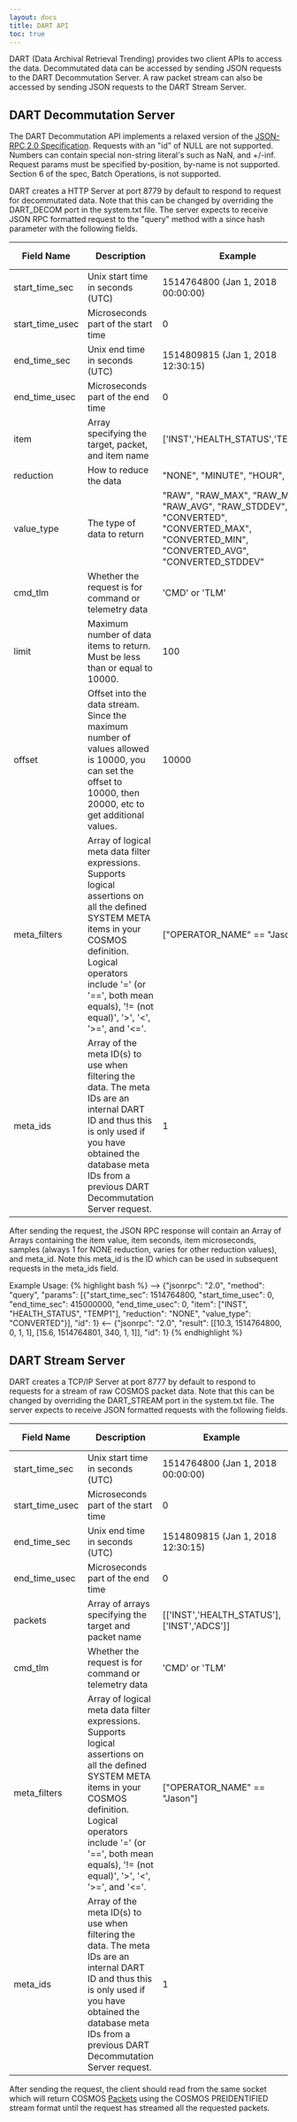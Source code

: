 ```yaml
---
layout: docs
title: DART API
toc: true
---
```


DART (Data Archival Retrieval Trending) provides two client APIs to access the data. Decommutated data can be accessed by sending JSON requests to the DART Decommutation Server. A raw packet stream can also be accessed by sending JSON requests to the DART Stream Server.

## DART Decommutation Server

The DART Decommutation API implements a relaxed version of the [JSON-RPC 2.0 Specification](http://www.jsonrpc.org/specification). Requests with an "id" of NULL are not supported. Numbers can contain special non-string literal's such as NaN, and +/-inf. Request params must be specified by-position, by-name is not supported. Section 6 of the spec, Batch Operations, is not supported.

DART creates a HTTP Server at port 8779 by default to respond to request for decommutated data. Note that this can be changed by overriding the DART_DECOM port in the system.txt file. The server expects to receive JSON RPC formatted request to the "query" method with a since hash parameter with the following fields.

| Field Name      | Description                                                                                                                                                                                                                                       | Example                                                                                                                                  | Required (Default) |
| --------------- | ------------------------------------------------------------------------------------------------------------------------------------------------------------------------------------------------------------------------------------------------- | ---------------------------------------------------------------------------------------------------------------------------------------- | ------------------ |
| start_time_sec  | Unix start time in seconds (UTC)                                                                                                                                                                                                                  | 1514764800 (Jan 1, 2018 00:00:00)                                                                                                        | Yes                |
| start_time_usec | Microseconds part of the start time                                                                                                                                                                                                               | 0                                                                                                                                        | Yes                |
| end_time_sec    | Unix end time in seconds (UTC)                                                                                                                                                                                                                    | 1514809815 (Jan 1, 2018 12:30:15)                                                                                                        | Yes                |
| end_time_usec   | Microseconds part of the end time                                                                                                                                                                                                                 | 0                                                                                                                                        | Yes                |
| item            | Array specifying the target, packet, and item name                                                                                                                                                                                                | ['INST','HEALTH_STATUS','TEMP1']                                                                                                         | Yes                |
| reduction       | How to reduce the data                                                                                                                                                                                                                            | "NONE", "MINUTE", "HOUR", "DAY"                                                                                                          | Yes                |
| value_type      | The type of data to return                                                                                                                                                                                                                        | "RAW", "RAW_MAX", "RAW_MIN", "RAW_AVG", "RAW_STDDEV", "CONVERTED", "CONVERTED_MAX", "CONVERTED_MIN", "CONVERTED_AVG", "CONVERTED_STDDEV" | Yes                |
| cmd_tlm         | Whether the request is for command or telemetry data                                                                                                                                                                                              | 'CMD' or 'TLM'                                                                                                                           | No ('TLM')         |
| limit           | Maximum number of data items to return. Must be less than or equal to 10000.                                                                                                                                                                      | 100                                                                                                                                      | No (10000)         |
| offset          | Offset into the data stream. Since the maximum number of values allowed is 10000, you can set the offset to 10000, then 20000, etc to get additional values.                                                                                      | 10000                                                                                                                                    | No (0)             |
| meta_filters    | Array of logical meta data filter expressions. Supports logical assertions on all the defined SYSTEM META items in your COSMOS definition. Logical operators include '=' (or '==', both mean equals), '!= (not equal)', '>', '<', '>=', and '<='. | ["OPERATOR_NAME" == "Jason"]                                                                                                             | No ([])            |
| meta_ids        | Array of the meta ID(s) to use when filtering the data. The meta IDs are an internal DART ID and thus this is only used if you have obtained the database meta IDs from a previous DART Decommutation Server request.                             | 1                                                                                                                                        | No ([])            |

After sending the request, the JSON RPC response will contain an Array of Arrays containing the item value, item seconds, item microseconds, samples (always 1 for NONE reduction, varies for other reduction values), and meta_id. Note this meta_id is the ID which can be used in subsequent requests in the meta_ids field.

Example Usage:
{% highlight bash %}
--> {"jsonrpc": "2.0", "method": "query", "params": [{"start_time_sec": 1514764800, "start_time_usec": 0, "end_time_sec": 415000000, "end_time_usec": 0, "item": ["INST", "HEALTH_STATUS", "TEMP1"], "reduction": "NONE", "value_type": "CONVERTED"}], "id": 1}
<-- {"jsonrpc": "2.0", "result": [[10.3, 1514764800, 0, 1, 1], [15.6, 1514764801, 340, 1, 1]], "id": 1}
{% endhighlight %}

## DART Stream Server

DART creates a TCP/IP Server at port 8777 by default to respond to requests for a stream of raw COSMOS packet data. Note that this can be changed by overriding the DART_STREAM port in the system.txt file. The server expects to receive JSON formatted requests with the following fields.

| Field Name      | Description                                                                                                                                                                                                                                       | Example                                     | Required (Default) |
| --------------- | ------------------------------------------------------------------------------------------------------------------------------------------------------------------------------------------------------------------------------------------------- | ------------------------------------------- | ------------------ |
| start_time_sec  | Unix start time in seconds (UTC)                                                                                                                                                                                                                  | 1514764800 (Jan 1, 2018 00:00:00)           | Yes                |
| start_time_usec | Microseconds part of the start time                                                                                                                                                                                                               | 0                                           | Yes                |
| end_time_sec    | Unix end time in seconds (UTC)                                                                                                                                                                                                                    | 1514809815 (Jan 1, 2018 12:30:15)           | Yes                |
| end_time_usec   | Microseconds part of the end time                                                                                                                                                                                                                 | 0                                           | Yes                |
| packets         | Array of arrays specifying the target and packet name                                                                                                                                                                                             | [['INST','HEALTH_STATUS'], ['INST','ADCS']] | No (All Packets)   |
| cmd_tlm         | Whether the request is for command or telemetry data                                                                                                                                                                                              | 'CMD' or 'TLM'                              | No ('TLM')         |
| meta_filters    | Array of logical meta data filter expressions. Supports logical assertions on all the defined SYSTEM META items in your COSMOS definition. Logical operators include '=' (or '==', both mean equals), '!= (not equal)', '>', '<', '>=', and '<='. | ["OPERATOR_NAME" == "Jason"]                | No ([])            |
| meta_ids        | Array of the meta ID(s) to use when filtering the data. The meta IDs are an internal DART ID and thus this is only used if you have obtained the database meta IDs from a previous DART Decommutation Server request.                             | 1                                           | No ([])            |

After sending the request, the client should read from the same socket which will return COSMOS [Packets](/docs/packet_class) using the COSMOS PREIDENTIFIED stream format until the request has streamed all the requested packets.

